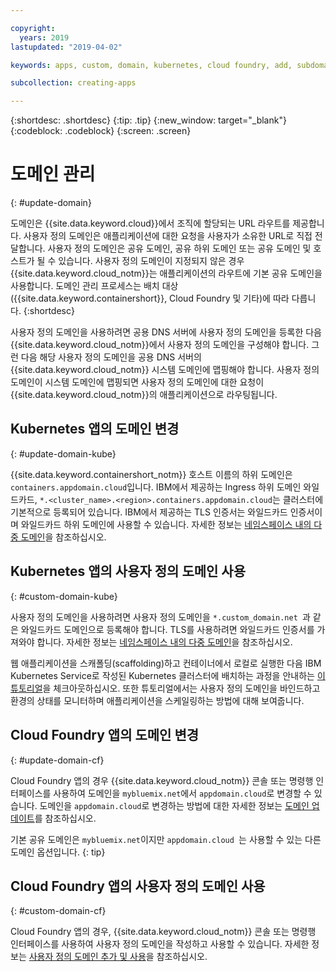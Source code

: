 ```yaml
---

copyright:
  years: 2019
lastupdated: "2019-04-02"

keywords: apps, custom, domain, kubernetes, cloud foundry, add, subdomain, custom domain, dns, domainname, domain name, endpoint, update, migrate

subcollection: creating-apps

---
```


{:shortdesc: .shortdesc}
{:tip: .tip}
{:new_window: target="_blank"}
{:codeblock: .codeblock}
{:screen: .screen}

# 도메인 관리
{: #update-domain}

도메인은 {{site.data.keyword.cloud}}에서 조직에 할당되는 URL 라우트를 제공합니다. 사용자 정의 도메인은 애플리케이션에 대한 요청을 사용자가 소유한 URL로 직접 전달합니다. 사용자 정의 도메인은 공유 도메인, 공유 하위 도메인 또는 공유 도메인 및 호스트가 될 수 있습니다. 사용자 정의 도메인이 지정되지 않은 경우 {{site.data.keyword.cloud_notm}}는 애플리케이션의 라우트에 기본 공유 도메인을 사용합니다. 도메인 관리 프로세스는 배치 대상({{site.data.keyword.containershort}}, Cloud Foundry 및 기타)에 따라 다릅니다.
{:shortdesc}

사용자 정의 도메인을 사용하려면 공용 DNS 서버에 사용자 정의 도메인을 등록한 다음 {{site.data.keyword.cloud_notm}}에서 사용자 정의 도메인을 구성해야 합니다. 그런 다음 해당 사용자 정의 도메인을 공용 DNS 서버의 {{site.data.keyword.cloud_notm}} 시스템 도메인에 맵핑해야 합니다. 사용자 정의 도메인이 시스템 도메인에 맵핑되면 사용자 정의 도메인에 대한 요청이 {{site.data.keyword.cloud_notm}}의 애플리케이션으로 라우팅됩니다.

## Kubernetes 앱의 도메인 변경
{: #update-domain-kube}

{{site.data.keyword.containershort_notm}} 호스트 이름의 하위 도메인은 `containers.appdomain.cloud`입니다. IBM에서 제공하는 Ingress 하위 도메인 와일드카드, `*.<cluster_name>.<region>.containers.appdomain.cloud`는 클러스터에 기본적으로 등록되어 있습니다. IBM에서 제공하는 TLS 인증서는 와일드카드 인증서이며 와일드카드 하위 도메인에 사용할 수 있습니다. 자세한 정보는 [네임스페이스 내의 다중 도메인](/docs/containers?topic=containers-ingress#multi-domains)을 참조하십시오.

## Kubernetes 앱의 사용자 정의 도메인 사용
{: #custom-domain-kube}

사용자 정의 도메인을 사용하려면 사용자 정의 도메인을 `*.custom_domain.net `과 같은 와일드카드 도메인으로 등록해야 합니다. TLS를 사용하려면 와일드카드 인증서를 가져와야 합니다. 자세한 정보는 [네임스페이스 내의 다중 도메인](/docs/containers?topic=containers-ingress#multi-domains)을 참조하십시오.

웹 애플리케이션을 스캐폴딩(scaffolding)하고 컨테이너에서 로컬로 실행한 다음 IBM Kubernetes Service로 작성된 Kubernetes 클러스터에 배치하는 과정을 안내하는 [이 튜토리얼](/docs/tutorials?topic=solution-tutorials-scalable-webapp-kubernetes)을 체크아웃하십시오. 또한 튜토리얼에서는 사용자 정의 도메인을 바인드하고 환경의 상태를 모니터하며 애플리케이션을 스케일링하는 방법에 대해 보여줍니다. 

## Cloud Foundry 앱의 도메인 변경
{: #update-domain-cf}

Cloud Foundry 앱의 경우 {{site.data.keyword.cloud_notm}} 콘솔 또는 명령행 인터페이스를 사용하여 도메인을 `mybluemix.net`에서 `appdomain.cloud`로 변경할 수 있습니다.
도메인을 `appdomain.cloud`로 변경하는 방법에 대한 자세한 정보는 [도메인 업데이트](/docs/cloud-foundry-public?topic=cloud-foundry-public-update-domain)를 참조하십시오.


기본 공유 도메인은 `mybluemix.net`이지만 `appdomain.cloud `는 사용할 수 있는 다른 도메인 옵션입니다.
{: tip}

## Cloud Foundry 앱의 사용자 정의 도메인 사용
{: #custom-domain-cf}

Cloud Foundry 앱의 경우, {{site.data.keyword.cloud_notm}} 콘솔 또는 명령행 인터페이스를 사용하여 사용자 정의 도메인을 작성하고 사용할 수 있습니다.
자세한 정보는 [사용자 정의 도메인 추가 및 사용](/docs/cloud-foundry-public?topic=cloud-foundry-public-custom-domains)을 참조하십시오. 
